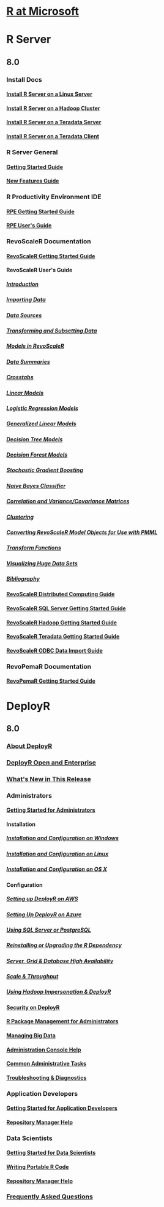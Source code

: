 # [R at Microsoft](index.md)
# R Server
## 8.0
### Install Docs
#### [Install R Server on a Linux Server](rserver/8.0/rserver-install-linux-server.md)
#### [Install R Server on a Hadoop Cluster](rserver/8.0/rserver-install-hadoop.md)
#### [Install R Server on a Teradata Server](rserver/8.0/rserver-install-teradata-server.md)
#### [Install R Server on a Teradata Client](rserver/8.0/rserver-install-teradata-client.md)
### R Server General
#### [Getting Started Guide](rserver/8.0/rserver-getting-started.md)
#### [New Features Guide](rserver/8.0/rserver-new-features.md)
### R Productivity Environment IDE
#### [RPE Getting Started Guide](rserver/8.0/RevoRPE_Getting_Started.md)
#### [RPE User's Guide](rserver/8.0/RevoRPE_Users_Guide.md)
### RevoScaleR Documentation
#### [RevoScaleR Getting Started Guide](rserver/8.0/rserver-scaler-getting-started.md)
#### RevoScaleR User's Guide
##### [Introduction](rserver/8.0/rserver-scaler-user-guide-1-introduction.md)
##### [Importing Data](rserver/8.0/rserver-scaler-user-guide-2-data-import.md)
##### [Data Sources](rserver/8.0/rserver-scaler-user-guide-3-data-source.md)
##### [Transforming and Subsetting Data](rserver/8.0/rserver-scaler-user-guide-4-data-transform.md)
##### [Models in RevoScaleR](rserver/8.0/rserver-scaler-user-guide-5-models.md)
##### [Data Summaries](rserver/8.0/rserver-scaler-user-guide-6-data-summaries.md)
##### [Crosstabs](rserver/8.0/rserver-scaler-user-guide-7-crosstabs.md)
##### [Linear Models](rserver/8.0/rserver-scaler-user-guide-8-linear-model.md)
##### [Logistic Regression Models](rserver/8.0/rserver-scaler-user-guide-9-logistic-regression.md)
##### [Generalized Linear Models](rserver/8.0/rserver-scaler-user-guide-10-generalized-linear-model.md)
##### [Decision Tree Models](rserver/8.0/rserver-scaler-user-guide-11-decision-tree.md)
##### [Decision Forest Models](rserver/8.0/rserver-scaler-user-guide-12-decision-forest.md)
##### [Stochastic Gradient Boosting](rserver/8.0/rserver-scaler-user-guide-13-boosting.md)
##### [Naive Bayes Classifier](rserver/8.0/rserver-scaler-user-guide-14-naive-bayes.md)
##### [Correlation and Variance/Covariance Matrices](rserver/8.0/rserver-scaler-user-guide-15-covcor.md)
##### [Clustering](rserver/8.0/rserver-scaler-user-guide-16-cluster.md)
##### [Converting RevoScaleR Model Objects for Use with PMML](rserver/8.0/rserver-scaler-user-guide-17-pmml.md)
##### [Transform Functions](rserver/8.0/rserver-scaler-user-guide-18-transform-functions.md)
##### [Visualizing Huge Data Sets](rserver/8.0/rserver-scaler-user-guide-19-visualize-huge-data-sets.md)
##### [Bibliography](rserver/8.0/rserver-scaler-user-guide-20-bibliography.md)
#### [RevoScaleR Distributed Computing Guide](rserver/8.0/rserver-scaler-distributed-computing.md)
#### [RevoScaleR SQL Server Getting Started Guide](rserver/8.0/rserver-scaler-sql-server-getting-started.md)
#### [RevoScaleR Hadoop Getting Started Guide](rserver/8.0/rserver-scaler-hadoop-getting-started.md)
#### [RevoScaleR Teradata Getting Started Guide](rserver/8.0/rserver-scaler-teradata-getting-started.md)
#### [RevoScaleR ODBC Data Import Guide](rserver/8.0/rserver-scaler-odbc.md)
### RevoPemaR Documentation
#### [RevoPemaR Getting Started Guide](rserver/8.0/rserver-pemar-getting-started.md)
# DeployR
## 8.0
### [About DeployR](deployr/8.0/deployr-about.md)
### [DeployR Open and Enterprise](deployr/8.0/deployr-compare.md)
### [What's New in This Release](deployr/8.0/deployr-whats-new.md)
### Administrators
#### [Getting Started for Administrators](deployr/8.0/deployr-administrator-getting-started.md)
#### Installation
##### [Installation and Configuration on Windows](deployr/8.0/deployr-admin-install-on-windows.md)
##### [Installation and Configuration on Linux](deployr/8.0/deployr-admin-install-on-linux.md)
##### [Installation and Configuration on OS X](deployr/8.0/deployr-admin-install-on-osx.md)
#### Configuration
##### [Setting up DeployR on AWS](deployr/8.0/deployr-admin-configure-for-aws.md)
##### [Setting Up DeployR on Azure](deployr/8.0/deployr-admin-configure-for-azure.md)
##### [Using SQL Server or PostgreSQL](deployr/8.0/deployr-admin-configure-for-sql-server.md)
##### [Reinstalling or Upgrading the R Dependency ](deployr/8.0/deployr-admin-configure-reinstall-r.md)
##### [Server, Grid & Database High Availability](deployr/8.0/deployr-admin-configure-high-availability.md)
##### [Scale & Throughput](deployr/8.0/deployr-admin-scale-and-throughput.md)
##### [Using Hadoop Impersonation & DeployR](deployr/8.0/deployr-admin-hadoop-impersonation.md)
#### [Security on DeployR](deployr/8.0/deployr-admin-security.md)
#### [R Package Management for Administrators](deployr/8.0/deployr-admin-r-package-management.md)
#### [Managing Big Data](deployr/8.0/deployr-admin-manage-big-data.md)
#### [Administration Console Help](deployr/8.0/deployr-administration-console-help.md)
#### [Common Administrative Tasks](deployr/8.0/common-administration-tasks.md)
#### [Troubleshooting & Diagnostics](deployr/8.0/deployr-admin-troubleshooting.md)
### Application Developers
#### [Getting Started for Application Developers](deployr/8.0/deployr-application-developer-getting-started.md)
#### [Repository Manager Help](deployr/8.0/deployr-app-developer-repository-manager-help.md)
### Data Scientists
#### [Getting Started for Data Scientists](deployr/8.0/deployr-data-scientist-getting-started.md)
#### [Writing Portable R Code](deployr/8.0/deployr-data-scientist-write-portable-r-code.md)
#### [Repository Manager Help](deployr/8.0/deployr-data-scientist-repository-manager-help.md)
### [Frequently Asked Questions](deployr/8.0/deployr-faqs.md)


